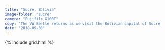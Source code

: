 ```yaml
---
title: "Sucre, Bolivia"
image-folder: "sucre"
camera: "Fujifilm X100T"
copy: "The VW Beetle returns as we visit the Bolivian capital of Sucre (not La Paz as is widely regarded). We also visit the Bolivian Jurassic Park to see some multi-million year old dinosaur footprints!"
date: "2018-09-30"
---
```


{% include grid.html %}
